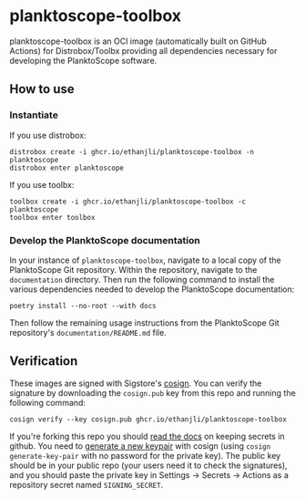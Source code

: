 # planktoscope-toolbox

planktoscope-toolbox is an OCI image (automatically built on GitHub Actions) for Distrobox/Toolbx providing all dependencies necessary for developing the PlanktoScope software.

## How to use

### Instantiate

If you use distrobox:

    distrobox create -i ghcr.io/ethanjli/planktoscope-toolbox -n planktoscope
    distrobox enter planktoscope

If you use toolbx:

    toolbox create -i ghcr.io/ethanjli/planktoscope-toolbox -c planktoscope
    toolbox enter toolbox

### Develop the PlanktoScope documentation

In your instance of `planktoscope-toolbox`, navigate to a local copy of the PlanktoScope Git repository. Within the repository, navigate to the `documentation` directory. Then run the following command to install the various dependencies needed to develop the PlanktoScope documentation:

```
poetry install --no-root --with docs
```

Then follow the remaining usage instructions from the PlanktoScope Git repository's `documentation/README.md` file.

## Verification

These images are signed with Sigstore's [cosign](https://docs.sigstore.dev/cosign/overview/). You can verify the signature by downloading the `cosign.pub` key from this repo and running the following command:

    cosign verify --key cosign.pub ghcr.io/ethanjli/planktoscope-toolbox

If you're forking this repo you should [read the docs](https://docs.github.com/en/actions/security-guides/encrypted-secrets) on keeping secrets in github. You need to [generate a new keypair](https://docs.sigstore.dev/cosign/overview/) with cosign (using `cosign generate-key-pair` with no password for the private key). The public key should be in your public repo (your users need it to check the signatures), and you should paste the private key in Settings -> Secrets -> Actions as a repository secret named `SIGNING_SECRET`.
